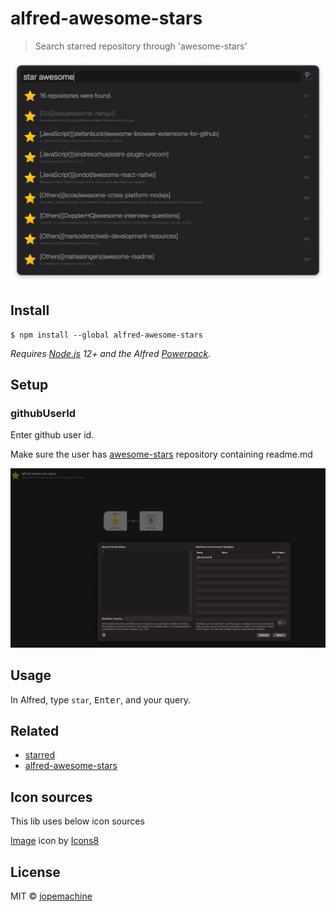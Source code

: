 # alfred-awesome-stars

> Search starred repository through 'awesome-stars'

![](./media/demo.png)

## Install

```
$ npm install --global alfred-awesome-stars
```

*Requires [Node.js](https://nodejs.org) 12+ and the Alfred [Powerpack](https://www.alfredapp.com/powerpack/).*

## Setup

### githubUserId

Enter github user id.

Make sure the user has [awesome-stars](https://github.com/maguowei/awesome-stars) repository containing readme.md

![](./media/config.png)

## Usage

In Alfred, type `star`, <kbd>Enter</kbd>, and your query.

## Related

- [starred](https://github.com/maguowei/starred)
- [alfred-awesome-stars](https://github.com/maguowei/awesome-stars)

## Icon sources

This lib uses below icon sources

<a target="_blank" href="https://icons8.com">Image</a> icon by <a target="_blank" href="https://icons8.com">Icons8</a>

## License

MIT © [jopemachine](https://github.com/jopemachine/alfred-awesome-stars)
